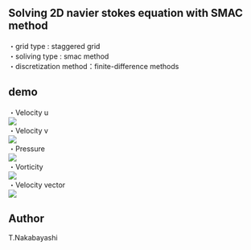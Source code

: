 ## Solving 2D navier stokes equation with SMAC method

・grid type : staggered grid  
・soliving type : smac method  
・discretization method：finite-difference methods 

## demo
・Velocity u  
![](img/u.gif)  
・Velocity v  
![](img/v.gif)  
・Pressure  
![](img/p.gif)  
・Vorticity  
![](img/omega.gif)  
・Velocity vector  
![](img/vec.gif)  

## Author
T.Nakabayashi
